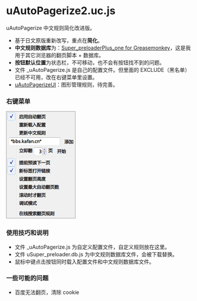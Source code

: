 uAutoPagerize2.uc.js
====================

uAutoPagerize 中文规则简化改进版。

 - 基于日文原版重新改写，重点在**简化**。
 - **中文规则数据库**为：[Super_preloaderPlus_one for Greasemonkey](http://userscripts.org/scripts/show/178900)，这是我用于其它浏览器的翻页脚本 + 数据库。
 - **按钮默认位置**为状态栏，不可移动，也不会有按钮找不到的问题。
 - 文件 _uAutoPagerize.js 是自己的配置文件。但里面的 EXCLUDE（黑名单）已经不可用，改在右键菜单里设置。
 - [uAutoPagerizeUI](uAutoPagerizeUI)：图形管理规则，待完善。

### 右键菜单

![右键菜单](右键菜单.png)

### 使用技巧和说明

 - 文件 _uAutoPagerize.js 为自定义配置文件，自定义规则放在这里。
 - 文件 uSuper_preloader.db.js 为中文规则数据库文件，会被下载替换。
 - 鼠标中键点击按钮同时载入配置文件和中文规则数据库文件。

### 一些可能的问题

 - 百度无法翻页，清除 cookie